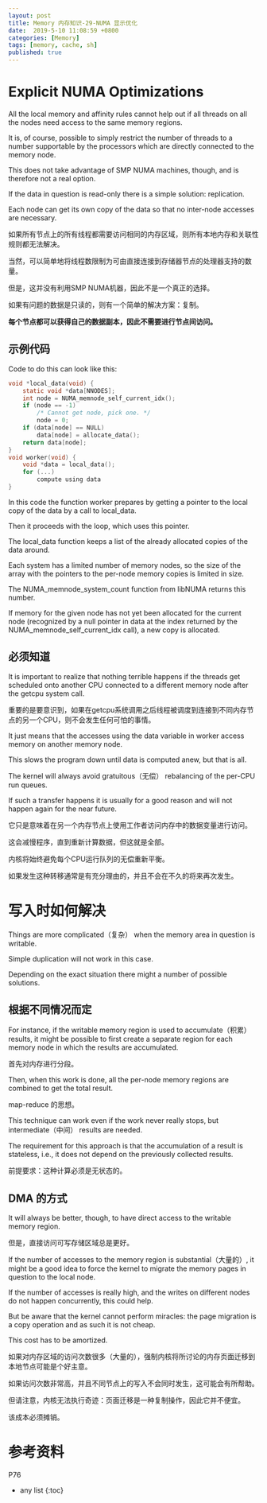 ```yaml
---
layout: post
title: Memory 内存知识-29-NUMA 显示优化
date:  2019-5-10 11:08:59 +0800
categories: [Memory]
tags: [memory, cache, sh]
published: true
---
```


# Explicit NUMA Optimizations

All the local memory and affinity rules cannot help out if all threads on all the nodes need access to the same memory regions. 

It is, of course, possible to simply restrict the number of threads to a number supportable by the processors which are directly connected to the memory node. 

This does not take advantage of SMP NUMA machines, though, and is therefore not a real option.

If the data in question is read-only there is a simple solution: replication. 

Each node can get its own copy of the data so that no inter-node accesses are necessary. 

如果所有节点上的所有线程都需要访问相同的内存区域，则所有本地内存和关联性规则都无法解决。

当然，可以简单地将线程数限制为可由直接连接到存储器节点的处理器支持的数量。

但是，这并没有利用SMP NUMA机器，因此不是一个真正的选择。

如果有问题的数据是只读的，则有一个简单的解决方案：复制。

**每个节点都可以获得自己的数据副本，因此不需要进行节点间访问。**

## 示例代码

Code to do this can look like this:

```c
void *local_data(void) {
    static void *data[NNODES];
    int node = NUMA_memnode_self_current_idx();
    if (node == -1)
        /* Cannot get node, pick one. */
        node = 0;
    if (data[node] == NULL)
        data[node] = allocate_data();
    return data[node];
}
void worker(void) {
    void *data = local_data();
    for (...)
        compute using data
}
```

In this code the function worker prepares by getting a pointer to the local copy of the data by a call to local_data. 

Then it proceeds with the loop, which uses this pointer. 

The local_data function keeps a list of the already allocated copies of the data around. 

Each system has a limited number of memory nodes, so the size of the array with the pointers to the per-node memory copies is limited in size. 

The NUMA_memnode_system_count function from libNUMA returns this number. 

If memory for the given node has not yet been allocated for the current node (recognized by a null pointer in data at the index returned by the NUMA_memnode_self_current_idx call), a new copy is allocated.


## 必须知道

It is important to realize that nothing terrible happens if the threads get scheduled onto another CPU connected to a different memory node after the getcpu system call.

重要的是要意识到，如果在getcpu系统调用之后线程被调度到连接到不同内存节点的另一个CPU，则不会发生任何可怕的事情。

It just means that the accesses using the data variable in worker access memory on another memory node. 

This slows the program down until data is computed anew, but that is all. 

The kernel will always avoid gratuitous（无偿） rebalancing of the per-CPU run queues. 

If such a transfer happens it is usually for a good reason and will not happen again for the near future.

它只是意味着在另一个内存节点上使用工作者访问内存中的数据变量进行访问。

这会减慢程序，直到重新计算数据，但这就是全部。

内核将始终避免每个CPU运行队列的无偿重新平衡。

如果发生这种转移通常是有充分理由的，并且不会在不久的将来再次发生。


# 写入时如何解决

Things are more complicated（复杂） when the memory area in question is writable.

Simple duplication will not work in this case. 

Depending on the exact situation there might a number of possible solutions.

## 根据不同情况而定

For instance, if the writable memory region is used to accumulate（积累） results, it might be possible to first create a
separate region for each memory node in which the results are accumulated. 

首先对内存进行分段。

Then, when this work is done, all the per-node memory regions are combined to get the total
result. 

map-reduce 的思想。

This technique can work even if the work never really stops, but intermediate（中间） results are needed. 

The requirement for this approach is that the accumulation of a result is stateless, i.e., it does not depend on the previously collected results.

前提要求：这种计算必须是无状态的。

## DMA 的方式

It will always be better, though, to have direct access to the writable memory region. 

但是，直接访问可写存储区域总是更好。

If the number of accesses to the memory region is substantial（大量的）, it might be a good idea to force the kernel to migrate the memory pages in question to the local node. 

If the number of accesses is really high, and the writes on different nodes do not happen concurrently, this could help. 

But be aware that the kernel cannot perform miracles: the page migration is a copy operation and as such it is not cheap. 

This cost has to be amortized.

如果对内存区域的访问次数很多（大量的），强制内核将所讨论的内存页面迁移到本地节点可能是个好主意。

如果访问次数非常高，并且不同节点上的写入不会同时发生，这可能会有所帮助。

但请注意，内核无法执行奇迹：页面迁移是一种复制操作，因此它并不便宜。

该成本必须摊销。

# 参考资料

P76

* any list
{:toc}
